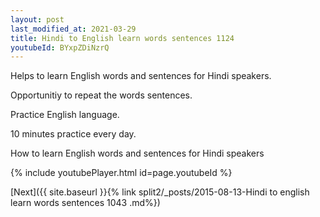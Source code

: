 ```yaml
---
layout: post
last_modified_at: 2021-03-29
title: Hindi to English learn words sentences 1124 
youtubeId: BYxpZDiNzrQ
---
```

 
 
Helps to learn English words and sentences for Hindi speakers.

Opportunitiy to repeat the words sentences. 

Practice English language. 
 
10 minutes practice every day. 
 
How to learn English words and sentences for Hindi speakers 
 
{% include youtubePlayer.html id=page.youtubeId %}
 
 
[Next]({{ site.baseurl }}{% link  split2/_posts/2015-08-13-Hindi to english learn words sentences 1043 .md%})
 
